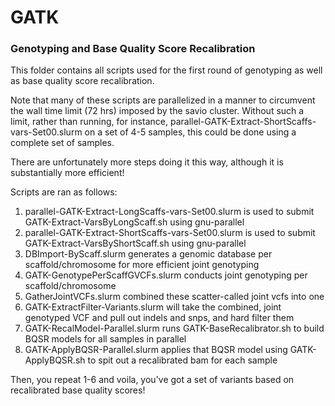 # GATK

### Genotyping and Base Quality Score Recalibration

This folder contains all scripts used for the first round of genotyping as well as base quality score recalibration. 

Note that many of these scripts are parallelized in a manner to circumvent the wall time limit (72 hrs) imposed by the savio cluster. 
Without such a limit, rather than running, for instance, parallel-GATK-Extract-ShortScaffs-vars-Set00.slurm on a set of 4-5 samples, this could
be done using a complete set of samples. 

There are unfortunately more steps doing it this way, although it is substantially more efficient!

Scripts are ran as follows:
1) parallel-GATK-Extract-LongScaffs-vars-Set00.slurm is used to submit GATK-Extract-VarsByLongScaff.sh using gnu-parallel
2) parallel-GATK-Extract-ShortScaffs-vars-Set00.slurm is used to submit GATK-Extract-VarsByShortScaff.sh using gnu-parallel
3) DBImport-ByScaff.slurm generates a genomic database per scaffold/chromosome for more efficient joint genotyping 
4) GATK-GenotypePerScaffGVCFs.slurm conducts joint genotyping per scaffold/chromosome
5) GatherJointVCFs.slurm combined these scatter-called joint vcfs into one
6) GATK-ExtractFilter-Variants.slurm will take the combined, joint genotyped VCF and pull out indels and snps, and hard filter them
7) GATK-RecalModel-Parallel.slurm runs GATK-BaseRecalibrator.sh to build BQSR models for all samples in parallel
8) GATK-ApplyBQSR-Parallel.slurm applies that BQSR model using GATK-ApplyBQSR.sh to spit out a recalibrated bam for each sample

Then, you repeat 1-6 and voila, you've got a set of variants based on recalibrated base quality scores!
